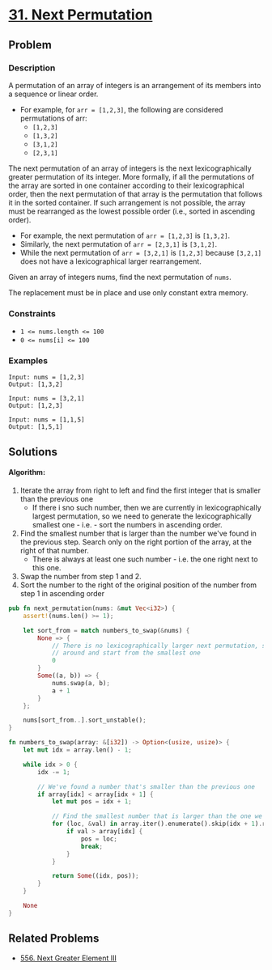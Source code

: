 # [31. Next Permutation](https://leetcode.com/problems/next-permutation/)

## Problem

### Description

A permutation of an array of integers is an arrangement of its members into a
sequence or linear order.

* For example, for `arr = [1,2,3]`, the following are considered permutations of
  arr:
    * `[1,2,3]`
    * `[1,3,2]`
    * `[3,1,2]`
    * `[2,3,1]`

The next permutation of an array of integers is the next lexicographically
greater permutation of its integer. More formally, if all the permutations of
the array are sorted in one container according to their lexicographical order,
then the next permutation of that array is the permutation that follows it in
the sorted container. If such arrangement is not possible, the array must be
rearranged as the lowest possible order (i.e., sorted in ascending order).

* For example, the next permutation of `arr = [1,2,3]` is `[1,3,2]`.
* Similarly, the next permutation of `arr = [2,3,1]` is `[3,1,2]`.
* While the next permutation of `arr = [3,2,1]` is `[1,2,3]` because `[3,2,1]`
  does not have a lexicographical larger rearrangement.

Given an array of integers nums, find the next permutation of `nums`.

The replacement must be in place and use only constant extra memory.

### Constraints

* `1 <= nums.length <= 100`
* `0 <= nums[i] <= 100`

### Examples

```text
Input: nums = [1,2,3]
Output: [1,3,2]
```

```text
Input: nums = [3,2,1]
Output: [1,2,3]
```

```text
Input: nums = [1,1,5]
Output: [1,5,1]
```

## Solutions

#### Algorithm:

1. Iterate the array from right to left and find the first integer that is
   smaller than the previous one
    * If there i sno such number, then we are currently in lexicographically
      largest permutation, so we need to generate the lexicographically smallest
      one - i.e. - sort the numbers in ascending order.
2. Find the smallest number that is larger than the number we've found in the
   previous step. Search only on the right portion of the array, at the right of
   that number.
    * There is always at least one such number - i.e. the one right next to this
      one.
3. Swap the number from step 1 and 2.
4. Sort the number to the right of the original position of the number from step
   1 in ascending order

```rust
pub fn next_permutation(nums: &mut Vec<i32>) {
    assert!(nums.len() >= 1);

    let sort_from = match numbers_to_swap(&nums) {
        None => {
            // There is no lexicographically larger next permutation, so we wrap
            // around and start from the smallest one
            0
        }
        Some((a, b)) => {
            nums.swap(a, b);
            a + 1
        }
    };

    nums[sort_from..].sort_unstable();
}

fn numbers_to_swap(array: &[i32]) -> Option<(usize, usize)> {
    let mut idx = array.len() - 1;

    while idx > 0 {
        idx -= 1;

        // We've found a number that's smaller than the previous one
        if array[idx] < array[idx + 1] {
            let mut pos = idx + 1;

            // Find the smallest number that is larger than the one we've just found
            for (loc, &val) in array.iter().enumerate().skip(idx + 1).rev() {
                if val > array[idx] {
                    pos = loc;
                    break;
                }
            }

            return Some((idx, pos));
        }
    }

    None
}
```

## Related Problems

* [556. Next Greater Element III](/leetcode/500%20-%20599/556%20-%20Next%20Greater%20Element%20III.md)